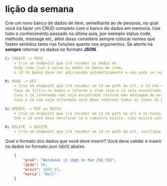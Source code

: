 # lição da semana

Crie um novo banco de dados de item, semelhante ao de pessoas, no qual você irá fazer um CRUD completo com o banco de dados em memoria.
Use todo o conhecimento passado na última aula, por exemplo status code, methods, message etc, além disso considere sempre colocar nomes que fazem sentidos tanto nas funções quanto nos argumentos. Se atente há **sempre** retornar os dados no formato **JSON**.

``` yaml
C: CREATE -> POST
    - Crie um endpoint que irá receber os dados no 
    body como json e salve os dados no banco de item,
    o id do banco deve ser adicionado automaticamente e não pode se repetir. Os dados recebidos devem ser validados antes de ser inseridos.

R: READ -> GET
    - Crie um endpoint que irá receber um id no path da url, o id não é obrigatório.
    Faça um filtro no banco e retorne o item caso o id seja encontrado.
    Caso o id informado não seja encontrado retorne uma mensagem de error com status de não encontrado.
    Caso o id não seja informado você deve retornar todos os itens do banco.

U: UPDATE -> PUT ou PATCH
    - Crie um endpoint que irá receber um id no path da url e os novos dados como json no body.
    Com o id você deve verificar se o cadastro existe, caso exista você deve fazer update com os novos dados que foram enviados como json. Não esqueça de validar os dados recebidos. Caso o id não exista retorne uma mensagem de erro informando. 

D: DELETE -> DELETE
    - Crie um endpoint que irá receber um id no path da url, verifique se o id existe, caso exista remova o usuário e retorne uma mensagem informando que o usuário foi removido e quais dados foram removidos. Caso não, retorne uma mensagem informando o erro.
```

Qual o formato dos dados que você deve inserir? Você deve validar e inserir os dados no formato json (dict) abaixo.

``` json
    {
        "prod": "Notebook i5 16gb de Ram 256 SSD",
        "qtde": 50,
        "preco": 2683.52,
        "marca": "Dell"
    }
```